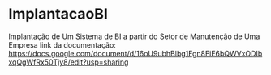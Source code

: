 # ImplantacaoBI
Implantação de Um Sistema de BI a partir do Setor de Manutenção de Uma Empresa
link da documentação: https://docs.google.com/document/d/16oU9ubhBlbg1Fgn8FiE6bQWVxODIbxqQgWfRx50Tjy8/edit?usp=sharing
